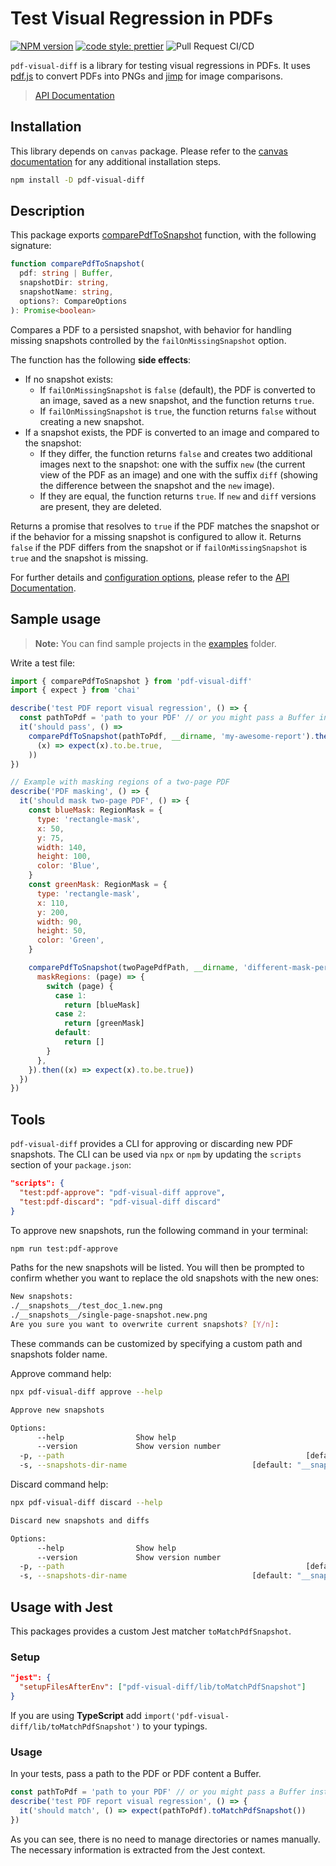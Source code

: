 # Test Visual Regression in PDFs

[![NPM version][npm-badge-url]][npm-url]
[![code style: prettier][prettier-badge-url]][prettier-url]
![Pull Request CI/CD](https://github.com/moshensky/pdf-visual-diff/workflows/Pull%20Request%20CI/CD/badge.svg?branch=master)

`pdf-visual-diff` is a library for testing visual regressions in PDFs. It uses [pdf.js](https://github.com/mozilla/pdf.js) to convert PDFs into PNGs and [jimp](https://github.com/oliver-moran/jimp) for image comparisons.

> [API Documentation](https://moshensky.github.io/pdf-visual-diff)

## Installation

This library depends on `canvas` package. Please refer to the [canvas documentation](https://github.com/Automattic/node-canvas) for any additional installation steps.

```sh
npm install -D pdf-visual-diff
```

[npm-url]: https://www.npmjs.com/package/pdf-visual-diff
[npm-badge-url]: https://img.shields.io/npm/v/pdf-visual-diff.svg
[prettier-url]: https://github.com/prettier/prettier
[prettier-badge-url]: https://img.shields.io/badge/code_style-prettier-ff69b4.svg

## Description

This package exports [comparePdfToSnapshot](https://moshensky.github.io/pdf-visual-diff/functions/comparePdfToSnapshot.html) function, with the following signature:

```ts
function comparePdfToSnapshot(
  pdf: string | Buffer,
  snapshotDir: string,
  snapshotName: string,
  options?: CompareOptions
): Promise<boolean>
```

Compares a PDF to a persisted snapshot, with behavior for handling missing snapshots controlled by the `failOnMissingSnapshot` option.

The function has the following **side effects**:

- If no snapshot exists:
  - If `failOnMissingSnapshot` is `false` (default), the PDF is converted to an image, saved as a new snapshot, and the function returns `true`.
  - If `failOnMissingSnapshot` is `true`, the function returns `false` without creating a new snapshot.
- If a snapshot exists, the PDF is converted to an image and compared to the snapshot:
  - If they differ, the function returns `false` and creates two additional images next to the snapshot: one with the suffix `new` (the current view of the PDF as an image) and one with the suffix `diff` (showing the difference between the snapshot and the `new` image).
  - If they are equal, the function returns `true`. If `new` and `diff` versions are present, they are deleted.

Returns a promise that resolves to `true` if the PDF matches the snapshot or if the behavior for a missing snapshot is configured to allow it. Returns `false` if the PDF differs from the snapshot or if `failOnMissingSnapshot` is `true` and the snapshot is missing.

For further details and [configuration options](https://moshensky.github.io/pdf-visual-diff/types/CompareOptions.html), please refer to the [API Documentation](https://moshensky.github.io/pdf-visual-diff).

## Sample usage

> **Note:** You can find sample projects in the [examples](https://github.com/moshensky/pdf-visual-diff/tree/master/examples) folder.

Write a test file:

```js
import { comparePdfToSnapshot } from 'pdf-visual-diff'
import { expect } from 'chai'

describe('test PDF report visual regression', () => {
  const pathToPdf = 'path to your PDF' // or you might pass a Buffer instead
  it('should pass', () =>
    comparePdfToSnapshot(pathToPdf, __dirname, 'my-awesome-report').then(
      (x) => expect(x).to.be.true,
    ))
})

// Example with masking regions of a two-page PDF
describe('PDF masking', () => {
  it('should mask two-page PDF', () => {
    const blueMask: RegionMask = {
      type: 'rectangle-mask',
      x: 50,
      y: 75,
      width: 140,
      height: 100,
      color: 'Blue',
    }
    const greenMask: RegionMask = {
      type: 'rectangle-mask',
      x: 110,
      y: 200,
      width: 90,
      height: 50,
      color: 'Green',
    }

    comparePdfToSnapshot(twoPagePdfPath, __dirname, 'different-mask-per-page', {
      maskRegions: (page) => {
        switch (page) {
          case 1:
            return [blueMask]
          case 2:
            return [greenMask]
          default:
            return []
        }
      },
    }).then((x) => expect(x).to.be.true))
  })
})

```

## Tools

`pdf-visual-diff` provides a CLI for approving or discarding new PDF snapshots. The CLI can be used via `npx` or `npm` by updating the `scripts` section of your `package.json`:

```json
"scripts": {
  "test:pdf-approve": "pdf-visual-diff approve",
  "test:pdf-discard": "pdf-visual-diff discard"
}
```

To approve new snapshots, run the following command in your terminal:

```sh
npm run test:pdf-approve
```

Paths for the new snapshots will be listed. You will then be prompted to confirm whether you want to replace the old snapshots with the new ones:

```sh
New snapshots:
./__snapshots__/test_doc_1.new.png
./__snapshots__/single-page-snapshot.new.png
Are you sure you want to overwrite current snapshots? [Y/n]:
```

These commands can be customized by specifying a custom path and snapshots folder name.

Approve command help:

```sh
npx pdf-visual-diff approve --help

Approve new snapshots

Options:
      --help                Show help                                  [boolean]
      --version             Show version number                        [boolean]
  -p, --path                                                      [default: "."]
  -s, --snapshots-dir-name                            [default: "__snapshots__"]
```

Discard command help:

```sh
npx pdf-visual-diff discard --help

Discard new snapshots and diffs

Options:
      --help                Show help                                  [boolean]
      --version             Show version number                        [boolean]
  -p, --path                                                      [default: "."]
  -s, --snapshots-dir-name                            [default: "__snapshots__"]
```

## Usage with Jest

This packages provides a custom Jest matcher `toMatchPdfSnapshot`.

### Setup

```json
"jest": {
  "setupFilesAfterEnv": ["pdf-visual-diff/lib/toMatchPdfSnapshot"]
}
```

If you are using **TypeScript** add `import('pdf-visual-diff/lib/toMatchPdfSnapshot')` to your typings.

### Usage

In your tests, pass a path to the PDF or PDF content a Buffer.

```ts
const pathToPdf = 'path to your PDF' // or you might pass a Buffer instead
describe('test PDF report visual regression', () => {
  it('should match', () => expect(pathToPdf).toMatchPdfSnapshot())
})
```

As you can see, there is no need to manage directories or names manually. The necessary information is extracted from the Jest context.
